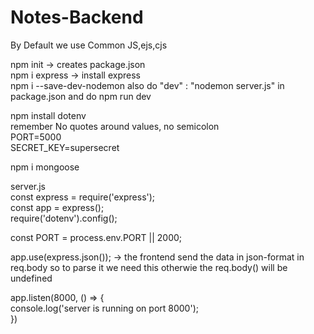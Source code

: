 # Notes-Backend

By Default we use Common JS,ejs,cjs

npm init -> creates package.json  
npm i express -> install express  
npm i --save-dev-nodemon  also do "dev" : "nodemon server.js" in package.json and do npm run dev  

npm install dotenv  
remember No quotes around values, no semicolon  
PORT=5000  
SECRET_KEY=supersecret  

npm i mongoose 

server.js  
const express = require('express');  
const app = express();  
require('dotenv').config();  

const PORT = process.env.PORT || 2000;  

app.use(express.json()); -> the frontend send the data in json-format in req.body so to parse it we need this otherwie the req.body() will be undefined   

app.listen(8000, () => {  
    console.log('server is running on port 8000');  
})  
